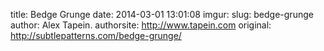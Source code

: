 title: Bedge Grunge
date: 2014-03-01 13:01:08
imgur: 
slug: bedge-grunge
author: Alex Tapein.
authorsite: http://www.tapein.com
original: http://subtlepatterns.com/bedge-grunge/
